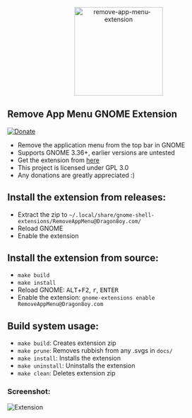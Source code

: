 <p align="center">
  <img src="https://github.com/stuarthayhurst/remove-app-menu-extension/raw/master/docs/icon.svg" alt="remove-app-menu-extension" width="200px">
</p>

## Remove App Menu GNOME Extension
[![Donate](https://img.shields.io/badge/Donate-PayPal-green.svg)](https://paypal.me/stuartahayhurst)
  - Remove the application menu from the top bar in GNOME
  - Supports GNOME 3.36+, earlier versions are untested
  - Get the extension from [here](https://extensions.gnome.org/extension/3906/remove-app-menu/)
  - This project is licensed under GPL 3.0
  - Any donations are greatly appreciated :)

## Install the extension from releases:
  - Extract the zip to `~/.local/share/gnome-shell-extensions/RemoveAppMenu@Dragon8oy.com/`
  - Reload GNOME
  - Enable the extension

## Install the extension from source:
  - `make build`
  - `make install`
  - Reload GNOME: <kbd>ALT</kbd>+<kbd>F2</kbd>, <kbd>r</kbd>, <kbd>ENTER</kbd>
  - Enable the extension: `gnome-extensions enable RemoveAppMenu@Dragon8oy.com`

## Build system usage:
  - `make build`: Creates extension zip
  - `make prune`: Removes rubbish from any .svgs in `docs/`
  - `make install`: Installs the extension
  - `make uninstall`: Uninstalls the extension
  - `make clean`: Deletes extension zip

### Screenshot:
![Extension](docs/screenshot.png)
